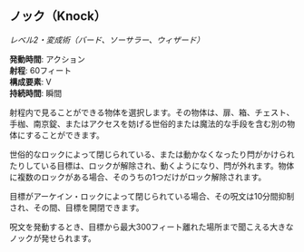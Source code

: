 ## ノック（Knock）
*レベル2・変成術（バード、ソーサラー、ウィザード）*

**発動時間**: アクション  
**射程**: 60フィート  
**構成要素**: V  
**持続時間**: 瞬間

射程内で見ることができる物体を選択します。その物体は、扉、箱、チェスト、手枷、南京錠、またはアクセスを妨げる世俗的または魔法的な手段を含む別の物体にすることができます。

世俗的なロックによって閉じられている、または動かなくなったり閂がかけられたりしている目標は、ロックが解除され、動くようになり、閂が外れます。物体に複数のロックがある場合、そのうちの1つだけがロック解除されます。

目標がアーケイン・ロックによって閉じられている場合、その呪文は10分間抑制され、その間、目標を開閉できます。

呪文を発動するとき、目標から最大300フィート離れた場所まで聞こえる大きなノックが発せられます。